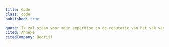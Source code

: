 ```yaml
---
title: Code
class: code
published: true

quote: Ik zal staan voor mijn expertise en de reputatie van het vak van frontend developer verdedigen door het volgende te beloven
cited: Anneke
citedCompany: Bedrijf
---
```

